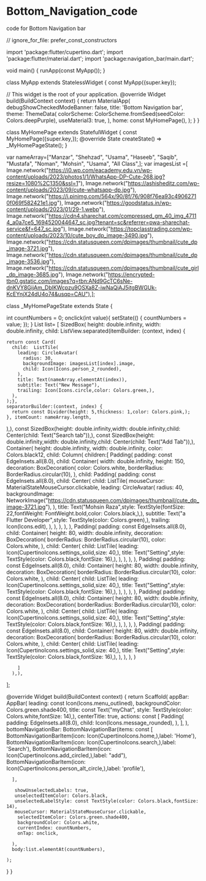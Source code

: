 # Bottom_Navigation_code

code for Bottom Navigation bar 

// ignore_for_file: prefer_const_constructors

import 'package:flutter/cupertino.dart';
import 'package:flutter/material.dart';
import 'package:navigation_bar/main.dart';


void main() {
  runApp(const MyApp());
}

class MyApp extends StatelessWidget {
  const MyApp({super.key});

  // This widget is the root of your application.
  @override
  Widget build(BuildContext context) {
    return MaterialApp(
      debugShowCheckedModeBanner: false,
      title: 'Bottom Navigation bar',
      theme: ThemeData(
        colorScheme: ColorScheme.fromSeed(seedColor: Colors.deepPurple),
        useMaterial3: true,
      ),
      home: const MyHomePage(),
    );
  }
}

class MyHomePage extends StatefulWidget {
  const MyHomePage({super.key,});
  @override
  State<MyHomePage> createState() => _MyHomePageState();
}

var nameArray=["Manzar", "Shehzad", "Usama", "Haseeb", "Saqib", "Mustafa", "Noman", "Mohsin", "Usama", "All Class",];
var imagesList =[
  Image.network("https://i0.wp.com/eacademy.edu.vn/wp-content/uploads/2023/photos1/1/WhatsApp-DP-Cute-268.jpg?resize=1080%2C1350&ssl=1"),
  Image.network("https://ashisheditz.com/wp-content/uploads/2023/09/cute-whatsapp-dp.jpg"),
  Image.network("https://i.pinimg.com/564x/90/8f/76/908f76ea93c49062710f069f582421e1.jpg"),
  Image.network("https://goodstatus.in/wp-content/uploads/2023/01/29-1.webp"),
  Image.network("https://cdn4.sharechat.com/compressed_gm_40_img_47114_a0a7ce5_1694520044647_sc.jpg?tenant=sc&referrer=pwa-sharechat-service&f=647_sc.jpg"),
  Image.network("https://topclasstrading.com/wp-content/uploads/2023/10/cute_boy_dp_image-3490.jpg"),
  Image.network("https://cdn.statusqueen.com/dpimages/thumbnail/cute_dp_image-3721.jpg"),
  Image.network("https://cdn.statusqueen.com/dpimages/thumbnail/cute_dp_image-3536.jpg"),
  Image.network("https://cdn.statusqueen.com/dpimages/thumbnail/cute_girl_dp_image-3685.jpg"),
  Image.network("https://encrypted-tbn0.gstatic.com/images?q=tbn:ANd9GcTC6sNe-dnKVY8GijAm_DblKWcpzu9OSXa8Z-iwNaQiAJ5jtgBWGUk-KcEYnjX24dU4o74&usqp=CAU"),];

class _MyHomePageState extends State<MyHomePage> {

  int countNumbers = 0;
  onclick(int value){
    setState(() {
      countNumbers = value;
    });
  }
  List<Widget> list= [
  SizedBox(
    height: double.infinity,
    width: double.infinity,
    child: ListView.separated(itemBuilder: (context, index) {

    return const Card(
      child:  ListTile(
        leading: CircleAvatar(
          radius: 30,
          backgroundImage: imagesList[index].image,
          child: Icon(Icons.person_2_rounded),
        ),
        title: Text(nameArray.elementAt(index)),
        subtitle: Text("New Message"),
        trailing: Icon(Icons.circle,color: Colors.green,),
      ),
    );},
    separatorBuilder:(context, index) {
      return const Divider(height: 5,thickness: 1,color: Colors.pink,);
    }, itemCount: nameArray.length,

  ),),
    const SizedBox(height: double.infinity,width: double.infinity,child: Center(child: Text("Search tab")),),
    const SizedBox(height: double.infinity,width: double.infinity,child: Center(child: Text("Add Tab")),),
    Container(
      height: double.infinity,
      width: double.infinity,
      color: Colors.black12,
      child: Column(
        children:[
          Padding(
            padding: const EdgeInsets.all(8.0),
            child: Container(
              width: double.infinity,
              height: 150,
              decoration: BoxDecoration(
                color: Colors.white,
                borderRadius: BorderRadius.circular(10),
              ),
              child: Padding(
                padding: const EdgeInsets.all(8.0),
                child: Center(
                  child: ListTile(
                    mouseCursor: MaterialStateMouseCursor.clickable,
                    leading: CircleAvatar(
                      radius: 40,
                      backgroundImage: NetworkImage("https://cdn.statusqueen.com/dpimages/thumbnail/cute_dp_image-3721.jpg"),
                    ),
                    title: Text("Mohsin Raza",style: TextStyle(fontSize: 22,fontWeight: FontWeight.bold,color: Colors.black,),),
                    subtitle: Text("a Flutter Developer",style: TextStyle(color: Colors.green),),
                    trailing: Icon(Icons.edit),
                  ),
                ),
              ),
            ),
          ),
          Padding(
            padding: const EdgeInsets.all(8.0),
            child: Container(
              height: 80,
            width: double.infinity,
            decoration: BoxDecoration(
              borderRadius: BorderRadius.circular(10),
              color: Colors.white,
            ),
              child: Center(
                child: ListTile(
                  leading: Icon(CupertinoIcons.settings_solid,size: 40,),
                  title: Text("Setting",style: TextStyle(color: Colors.black,fontSize: 16),),
                ),
              ),
            ),
          ),
          Padding(
            padding: const EdgeInsets.all(8.0),
            child: Container(
              height: 80,
              width: double.infinity,
              decoration: BoxDecoration(
                borderRadius: BorderRadius.circular(10),
                color: Colors.white,
              ),
              child: Center(
                child: ListTile(
                  leading: Icon(CupertinoIcons.settings_solid,size: 40,),
                  title: Text("Setting",style: TextStyle(color: Colors.black,fontSize: 16),),
                ),
              ),
            ),
          ),
          Padding(
            padding: const EdgeInsets.all(8.0),
            child: Container(
              height: 80,
              width: double.infinity,
              decoration: BoxDecoration(
                borderRadius: BorderRadius.circular(10),
                color: Colors.white,
              ),
              child: Center(
                child: ListTile(
                  leading: Icon(CupertinoIcons.settings_solid,size: 40,),
                  title: Text("Setting",style: TextStyle(color: Colors.black,fontSize: 16),),
                ),
              ),
            ),
          ),
          Padding(
            padding: const EdgeInsets.all(8.0),
            child: Container(
              height: 80,
              width: double.infinity,
              decoration: BoxDecoration(
                borderRadius: BorderRadius.circular(10),
                color: Colors.white,
              ),
              child: Center(
                child: ListTile(
                  leading: Icon(CupertinoIcons.settings_solid,size: 40,),
                  title: Text("Setting",style: TextStyle(color: Colors.black,fontSize: 16),),
                ),
              ),
            ),
          )

        ]
      ),),

];

  @override
  Widget build(BuildContext context) {
    return Scaffold(
      appBar: AppBar(
        leading: const Icon(Icons.menu_outlined),
        backgroundColor: Colors.green.shade400,
        title: const Text("myChat", style: TextStyle(color: Colors.white,fontSize: 14),),
        centerTitle: true,
        actions: const [
          Padding(
            padding: EdgeInsets.all(8.0),
            child: Icon(Icons.message_rounded),
          ),
        ],
      ),
      bottomNavigationBar: BottomNavigationBar(items: const [
        BottomNavigationBarItem(icon: Icon(CupertinoIcons.home,),label: 'Home'),
        BottomNavigationBarItem(icon: Icon(CupertinoIcons.search,),label: 'Search'),
        BottomNavigationBarItem(icon: Icon(CupertinoIcons.add_circled,),label: "add"),
        BottomNavigationBarItem(icon: Icon(CupertinoIcons.person_alt_circle,),label: 'profile'),

      ],

       showUnselectedLabels: true,
       unselectedItemColor: Colors.black,
       unselectedLabelStyle: const TextStyle(color: Colors.black,fontSize: 14),
       mouseCursor: MaterialStateMouseCursor.clickable,
        selectedItemColor: Colors.green.shade400,
        backgroundColor: Colors.white,
        currentIndex: countNumbers,
        onTap: onclick,

      ),
      body:list.elementAt(countNumbers),

    );
  }
}
